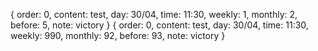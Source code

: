 { order: 0, content: test, day: 30/04, time: 11:30, weekly: 1, monthly: 2, before: 5, note: victory }
{ order: 0, content: test, day: 30/04, time: 11:30, weekly: 990, monthly: 92, before: 93, note: victory }
